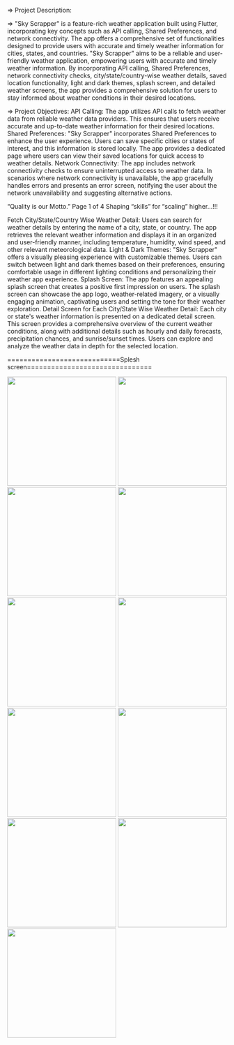 =>  Project Description:

=> "Sky Scrapper" is a feature-rich weather application built using Flutter, incorporating key
concepts such as API calling, Shared Preferences, and network connectivity. The app offers a
comprehensive set of functionalities designed to provide users with accurate and timely weather
information for cities, states, and countries.
"Sky Scrapper" aims to be a reliable and user-friendly weather application, empowering users
with accurate and timely weather information. By incorporating API calling, Shared Preferences,
network connectivity checks, city/state/country-wise weather details, saved location
functionality, light and dark themes, splash screen, and detailed weather screens, the app
provides a comprehensive solution for users to stay informed about weather conditions in their
desired locations.

=> Project Objectives:
API Calling: The app utilizes API calls to fetch weather data from reliable weather data
providers. This ensures that users receive accurate and up-to-date weather information for their
desired locations.
Shared Preferences: "Sky Scrapper" incorporates Shared Preferences to enhance the user
experience. Users can save specific cities or states of interest, and this information is stored
locally. The app provides a dedicated page where users can view their saved locations for quick
access to weather details.
Network Connectivity: The app includes network connectivity checks to ensure uninterrupted
access to weather data. In scenarios where network connectivity is unavailable, the app
gracefully handles errors and presents an error screen, notifying the user about the network
unavailability and suggesting alternative actions.

“Quality is our Motto.” Page 1 of 4 Shaping “skills” for “scaling” higher...!!!

Fetch City/State/Country Wise Weather Detail: Users can search for weather details by
entering the name of a city, state, or country. The app retrieves the relevant weather information
and displays it in an organized and user-friendly manner, including temperature, humidity, wind
speed, and other relevant meteorological data.
Light & Dark Themes: "Sky Scrapper" offers a visually pleasing experience with customizable
themes. Users can switch between light and dark themes based on their preferences, ensuring
comfortable usage in different lighting conditions and personalizing their weather app
experience.
Splash Screen: The app features an appealing splash screen that creates a positive first
impression on users. The splash screen can showcase the app logo, weather-related imagery, or a
visually engaging animation, captivating users and setting the tone for their weather exploration.
Detail Screen for Each City/State Wise Weather Detail: Each city or state's weather
information is presented on a dedicated detail screen. This screen provides a comprehensive
overview of the current weather conditions, along with additional details such as hourly and
daily forecasts, precipitation chances, and sunrise/sunset times. Users can explore and analyze
the weather data in depth for the selected location.

============================Splesh screen===============================

<img src="https://github.com/krish-radadiya/weather_app_flutter_api/assets/113992828/2055759a-23a7-4cca-81f2-65187d83376f" width="250">
<img src="https://github.com/krish-radadiya/weather_app_flutter_api/assets/113992828/04cb8b1a-6366-414c-bb0a-c2c274b30b19" width="250">
<img src="https://github.com/krish-radadiya/weather_app_flutter_api/assets/113992828/c119f7d0-72f5-471ab677-66b7f04ce74a" width="250">
<img src="https://github.com/krish-radadiya/weather_app_flutter_api/assets/113992828/1467c5e2-155b-4ab5-a4c3-4f081094abec" width="250">
<img src="https://github.com/krish-radadiya/weather_app_flutter_api/assets/113992828/5e8280c8-c627-43e4-821e-6cb6206ef003" width="250">
<img src="https://github.com/krish-radadiya/weather_app_flutter_api/assets/113992828/93292300-ef66-4956-bb02-0873b1cdf098" width="250">
<img src="https://github.com/krish-radadiya/weather_app_flutter_api/assets/113992828/4569261a-13e1-44b6-89f8-c8bbdbc3b4bf" width="250">
<img src="https://github.com/krish-radadiya/weather_app_flutter_api/assets/113992828/ecfd8062-1156-4820-8769-d5993b6513f6" width="250">
<img src="https://github.com/krish-radadiya/weather_app_flutter_api/assets/113992828/47ace855-f6c7-44fe-8b98-10282e7f9415" width="250">
<img src="https://github.com/krish-radadiya/weather_app_flutter_api/assets/113992828/20886466-7111-4118-a2d1-eabd1bdc2545" width="250">
<img src="https://github.com/krish-radadiya/weather_app_flutter_api/assets/113992828/527f1d65-44c4-48a2-ae25-8d592bf127f8" width="250">










